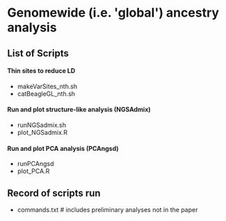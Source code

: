 # Genomewide (i.e. 'global') ancestry analysis
## List of Scripts
#### Thin sites to reduce LD
- makeVarSites_nth.sh
- catBeagleGL_nth.sh
#### Run and plot structure-like analysis (NGSAdmix)
- runNGSadmix.sh
- plot_NGSadmix.R
#### Run and plot PCA analysis (PCAngsd)
- runPCAngsd
- plot_PCA.R
## Record of scripts run
- commands.txt # includes preliminary analyses not in the paper
